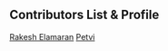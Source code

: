 ## Contributors List & Profile

[Rakesh Elamaran](https://github.com/rakeshelamaran98)
[Petvi](https://github.com/petvi)
